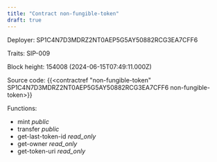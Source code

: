 ```yaml
---
title: "Contract non-fungible-token"
draft: true
---
```

Deployer: SP1C4N7D3MDRZ2NT0AEP5G5AY50882RCG3EA7CFF6

Traits:
SIP-009 



Block height: 154008 (2024-06-15T07:49:11.000Z)

Source code: {{<contractref "non-fungible-token" SP1C4N7D3MDRZ2NT0AEP5G5AY50882RCG3EA7CFF6 non-fungible-token>}}

Functions:

* mint _public_
* transfer _public_
* get-last-token-id _read_only_
* get-owner _read_only_
* get-token-uri _read_only_
